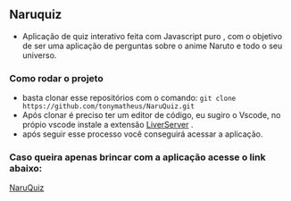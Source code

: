 ## Naruquiz
- Aplicação de quiz interativo feita com Javascript puro , com o objetivo de ser uma aplicação de perguntas sobre o anime Naruto e todo o seu universo.

### Como rodar o projeto 
- basta clonar esse repositórios com o comando:
`git clone https://github.com/tonymatheus/NaruQuiz.git `
- Após clonar é preciso ter um editor de código, eu sugiro o Vscode, no própio vscode instale a extensão <a href="https://marketplace.visualstudio.com/items?itemName=ritwickdey.LiveServer">LiverServer</a> .
- após seguir esse processo você conseguirá acessar a aplicação.

### Caso queira apenas brincar com a aplicação acesse o link abaixo:

<a href="https://melodic-bunny-87708c.netlify.app/">NaruQuiz</a>
